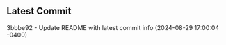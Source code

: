 
## Latest Commit
3bbbe92 - Update README with latest commit info (2024-08-29 17:00:04 -0400) <Yunxi-Zhou>
